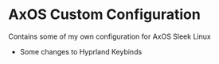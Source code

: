 # AxOS Custom Configuration 

Contains some of my own configuration for AxOS Sleek Linux
- Some changes to Hyprland Keybinds
